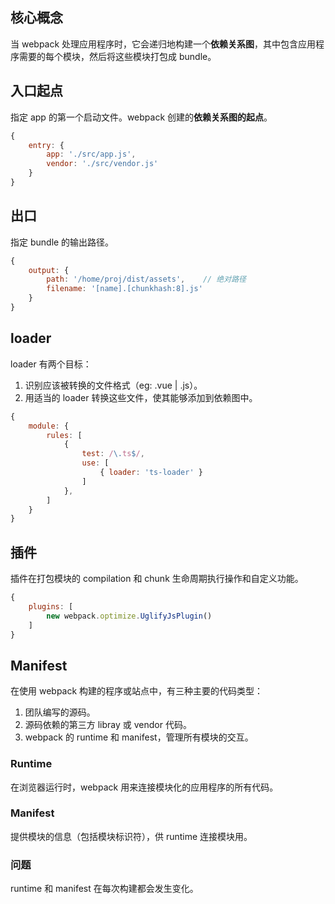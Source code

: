 ## 核心概念

当 webpack 处理应用程序时，它会递归地构建一个**依赖关系图**，其中包含应用程序需要的每个模块，然后将这些模块打包成 bundle。

## 入口起点

指定 app 的第一个启动文件。webpack 创建的**依赖关系图的起点**。

```js
{
    entry: {
        app: './src/app.js',
        vendor: './src/vendor.js'
    }
}
```

## 出口

指定 bundle 的输出路径。

```js
{
    output: {
        path: '/home/proj/dist/assets',    // 绝对路径
        filename: '[name].[chunkhash:8].js'
    }
}
```

## loader

loader 有两个目标：

1. 识别应该被转换的文件格式（eg: .vue | .js）。
2. 用适当的 loader 转换这些文件，使其能够添加到依赖图中。

```js
{
    module: {
        rules: [
            {
                test: /\.ts$/,
                use: [
                    { loader: 'ts-loader' }
                ]
            },
        ]
    }
}
```

## 插件

插件在打包模块的 compilation 和 chunk 生命周期执行操作和自定义功能。

```js
{
    plugins: [
        new webpack.optimize.UglifyJsPlugin()
    ]
}
```

## Manifest

在使用 webpack 构建的程序或站点中，有三种主要的代码类型：

1. 团队编写的源码。
2. 源码依赖的第三方 libray 或 vendor 代码。
3. webpack 的 runtime 和 manifest，管理所有模块的交互。

### Runtime

在浏览器运行时，webpack 用来连接模块化的应用程序的所有代码。

### Manifest

提供模块的信息（包括模块标识符），供 runtime 连接模块用。

### 问题

runtime 和 manifest 在每次构建都会发生变化。